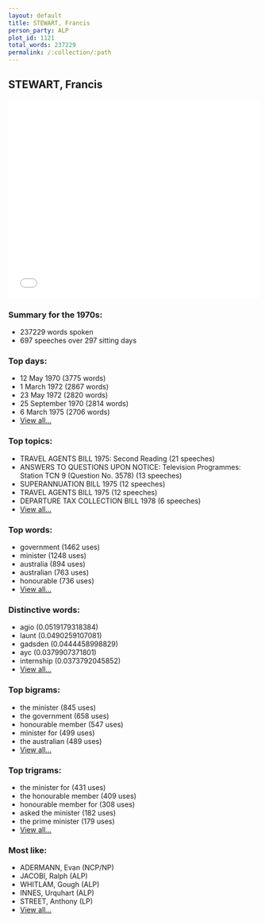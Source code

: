 ```yaml
---
layout: default
title: STEWART, Francis
person_party: ALP
plot_id: 1121
total_words: 237229
permalink: /:collection/:path
---
```


## STEWART, Francis

<iframe width="100%" height="400" frameborder="0" scrolling="no" src="//plot.ly/~wragge/1121.embed"></iframe>


### Summary for the 1970s:

* 237229 words spoken
* 697 speeches over 297 sitting days


### Top days:

* 12 May 1970 (3775 words)
* 1 March 1972 (2867 words)
* 23 May 1972 (2820 words)
* 25 September 1970 (2814 words)
* 6 March 1975 (2706 words)
* [View all...](days/)


### Top topics:

* TRAVEL AGENTS BILL 1975: Second Reading (21 speeches)
* ANSWERS TO QUESTIONS UPON NOTICE: Television Programmes: Station TCN 9 (Question No. 3578) (13 speeches)
* SUPERANNUATION BILL 1975 (12 speeches)
* TRAVEL AGENTS BILL 1975 (12 speeches)
* DEPARTURE TAX COLLECTION BILL 1978 (6 speeches)
* [View all...](topics/)


### Top words:

* government (1462 uses)
* minister (1248 uses)
* australia (894 uses)
* australian (763 uses)
* honourable (736 uses)
* [View all...](words/)


### Distinctive words:

* agio (0.0519179318384)
* launt (0.0490259107081)
* gadsden (0.0444458998829)
* ayc (0.0379907371801)
* internship (0.0373792045852)
* [View all...](sig_words/)


### Top bigrams:

* the minister (845 uses)
* the government (658 uses)
* honourable member (547 uses)
* minister for (499 uses)
* the australian (489 uses)
* [View all...](bigrams/)


### Top trigrams:

* the minister for (431 uses)
* the honourable member (409 uses)
* honourable member for (308 uses)
* asked the minister (182 uses)
* the prime minister (179 uses)
* [View all...](trigrams/)


### Most like:

* ADERMANN, Evan (NCP/NP)
* JACOBI, Ralph (ALP)
* WHITLAM, Gough (ALP)
* INNES, Urquhart (ALP)
* STREET, Anthony (LP)
* [View all...](similarities/)

